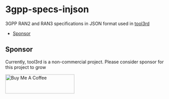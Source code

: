 # 3gpp-specs-injson

3GPP RAN2 and RAN3 specifications in JSON format used in [tool3rd]

- [Sponsor](#sponsor)

## Sponsor

Currently, tool3rd is a non-commercial project.
Please consider sponsor for this project to grow

<a href="https://www.buymeacoffee.com/proj3rd" target="_blank"><img src="https://cdn.buymeacoffee.com/buttons/v2/default-green.png" alt="Buy Me A Coffee" width="217" height="60" style="height: 60px !important;width: 217px !important;" ></a>

[tool3rd]: https://github.com/proj3rd/tool3rd
